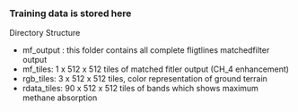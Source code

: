 ### Training data is stored here
Directory Structure
* mf_output : this folder contains all complete fligtlines matchedfilter output
* mf_tiles:		1 x 512 x 512  tiles of matched fitler output (CH_4 enhancement)
* rgb_tiles:	3 x 512 x 512 tiles, color representation of ground terrain
* rdata_tiles:	90 x 512 x 512 tiles of bands which shows maximum methane absorption 
